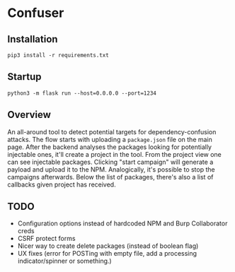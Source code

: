 # Confuser

## Installation

```
pip3 install -r requirements.txt
```

## Startup
```
python3 -m flask run --host=0.0.0.0 --port=1234
```

## Overview

An all-around tool to detect potential targets for dependency-confusion attacks. The flow starts with uploading a `package.json` file on the main page. After the backend analyses the packages looking for potentially injectable ones, it'll create a project in the tool. From the project view one can see injectable packages. Clicking "start campaign" will generate a payload and upload it to the NPM. Analogically, it's possible to stop the campaigns afterwards. Below the list of packages, there's also a list of callbacks given project has received.

## TODO
- Configuration options instead of hardcoded NPM and Burp Collaborator creds
- CSRF protect forms
- Nicer way to create delete packages (instead of boolean flag)
- UX fixes (error for POSTing with empty file, add a processing indicator/spinner or something.)
